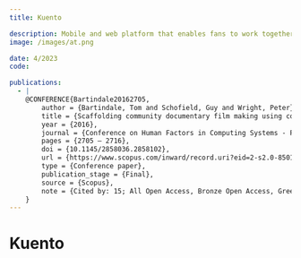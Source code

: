 ```yaml
---
title: Kuento

description: Mobile and web platform that enables fans to work together as a live camera crew to capture event videos.
image: /images/at.png

date: 4/2023
code:

publications:
  - |
    @CONFERENCE{Bartindale20162705,
        author = {Bartindale, Tom and Schofield, Guy and Wright, Peter},
        title = {Scaffolding community documentary film making using commissioning templates},
        year = {2016},
        journal = {Conference on Human Factors in Computing Systems - Proceedings},
        pages = {2705 – 2716},
        doi = {10.1145/2858036.2858102},
        url = {https://www.scopus.com/inward/record.uri?eid=2-s2.0-85015028449&doi=10.1145%2f2858036.2858102&partnerID=40&md5=14ab07918b0d54849b508849d86012de},
        type = {Conference paper},
        publication_stage = {Final},
        source = {Scopus},
        note = {Cited by: 15; All Open Access, Bronze Open Access, Green Open Access}
    }
---
```


# Kuento
